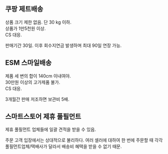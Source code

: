 ## 쿠팡 제트배송

상품 크기 제한 없음. 단 30 kg 이하.  
상품가 1만5천원 이상.  
CS 대응.

판매기간 30일. 이후 회수지연금 발생하며 최대 90일 연장 가능.

## ESM 스마일배송

제품 세 변의 합이 140cm 이내여야.  
30만원 이상의 고가제품 불가.  
CS 대응.

3개월간 판매 저조하면 보관비 5배.

## 스마트스토어 제휴 풀필먼트

제휴 풀필먼트 업체들에 일괄 견적을 받을 수 있음.

주문 고객 입장에서는 상대적으로 불리하다. 여러 셀러에 대하여 한 번에 주문할 때 각각 풀필먼트업체/택배사가 달라서 배송비 혜택을 받을 수 없기 때문.
